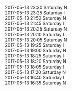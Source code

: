 2017-05-13 23:30 Saturday  N  
2017-05-13 23:25 Saturday  I  
2017-05-13 21:50 Saturday  N  
2017-05-13 21:45 Saturday  I  
2017-05-13 20:25 Saturday  N  
2017-05-13 20:10 Saturday  I  
2017-05-13 20:05 Saturday  N  
2017-05-13 19:25 Saturday  I  
2017-05-13 19:00 Saturday  N  
2017-05-13 18:25 Saturday  I  
2017-05-13 18:20 Saturday  N  
2017-05-13 18:05 Saturday  I  
2017-05-13 17:20 Saturday  N  
2017-05-13 16:40 Saturday  I  
2017-05-13 16:35 Saturday  N  
